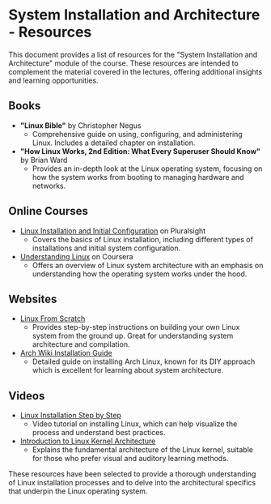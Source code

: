 # System Installation and Architecture - Resources

This document provides a list of resources for the "System Installation and Architecture" module of the course. These resources are intended to complement the material covered in the lectures, offering additional insights and learning opportunities.

## Books

- **"Linux Bible"** by Christopher Negus
  - Comprehensive guide on using, configuring, and administering Linux. Includes a detailed chapter on installation.
- **"How Linux Works, 2nd Edition: What Every Superuser Should Know"** by Brian Ward
  - Provides an in-depth look at the Linux operating system, focusing on how the system works from booting to managing hardware and networks.

## Online Courses

- [Linux Installation and Initial Configuration](https://www.pluralsight.com/courses/linux-installation-configuration) on Pluralsight
  - Covers the basics of Linux installation, including different types of installations and initial system configuration.
- [Understanding Linux](https://www.coursera.org/learn/understanding-linux) on Coursera
  - Offers an overview of Linux system architecture with an emphasis on understanding how the operating system works under the hood.

## Websites

- [Linux From Scratch](http://www.linuxfromscratch.org/)
  - Provides step-by-step instructions on building your own Linux system from the ground up. Great for understanding system architecture and compilation.
- [Arch Wiki Installation Guide](https://wiki.archlinux.org/index.php/installation_guide)
  - Detailed guide on installing Arch Linux, known for its DIY approach which is excellent for learning about system architecture.

## Videos

- [Linux Installation Step by Step](https://www.youtube.com/watch?v=wBp0Rb-ZJak)
  - Video tutorial on installing Linux, which can help visualize the process and understand best practices.
- [Introduction to Linux Kernel Architecture](https://www.youtube.com/watch?v=7LTxBj5sCQU)
  - Explains the fundamental architecture of the Linux kernel, suitable for those who prefer visual and auditory learning methods.

These resources have been selected to provide a thorough understanding of Linux installation processes and to delve into the architectural specifics that underpin the Linux operating system.

